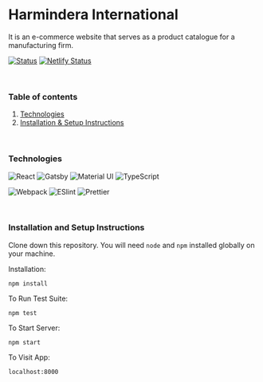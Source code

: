 # Harmindera International  
It is an e-commerce website that serves as a product catalogue for a manufacturing firm.  

[![Status](https://img.shields.io/badge/Status-Development-blue.svg)](https://shields.io/)
[![Netlify Status](https://api.netlify.com/api/v1/badges/977de8e9-c3d6-4382-a7b6-61101caa691f/deploy-status)](https://app.netlify.com/sites/ecstatic-engelbart-5878f6/deploys)


<br />

### Table of contents
1. [Technologies](#technologies)
2. [Installation & Setup Instructions](#installation-and-setup-instructions)


<br />


### Technologies
![React](https://img.shields.io/badge/-React-%23282C34?style=flat-square&logo=react)
![Gatsby](https://img.shields.io/badge/-Gatsby-663399?style=flat-square&logo=gatsby)
![Material UI](https://img.shields.io/badge/-Material_UI-0081CB?style=flat-square&logo=material-ui&logoColor=white)
![TypeScript](https://img.shields.io/badge/-TypeScript-007ACC?style=flat-square&logo=typescript&logoColor=white)

![Webpack](https://img.shields.io/badge/-Webpack-%232C3A42?style=flat-square&logo=webpack)
![ESlint](https://img.shields.io/badge/-ESLint-%234B32C3?style=flat-square&logo=eslint)
![Prettier](https://img.shields.io/badge/-Prettier-F7B93E?style=flat-square&logo=prettier&logoColor=111)

<br />

### Installation and Setup Instructions
 

Clone down this repository. You will need `node` and `npm` installed globally on your machine.  

Installation:

`npm install`  

To Run Test Suite:  

`npm test`  

To Start Server:

`npm start`  

To Visit App:


`localhost:8000` 
